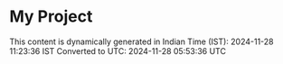 # My Project

This content is dynamically generated in Indian Time (IST): 2024-11-28 11:23:36 IST
Converted to UTC: 2024-11-28 05:53:36 UTC
